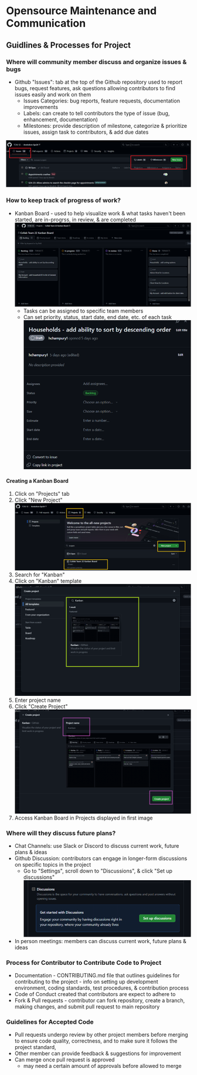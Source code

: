# Opensource Maintenance and Communication	
## Guidlines & Processes for Project
### Where will community member discuss and organize issues & bugs
- Github "Issues": tab at the top of the Github repository used to report bugs, request features, ask questions allowing contributors to find issues easily and work on them
  - Issues Categories: bug reports, feature requests, documentation improvements
  - Labels: can create to tell contributors the type of issue (bug, enhancement, documentation)
  - Milestones: provide description of milestone, categorize & prioritize issues, assign task to contributors, & add due dates
  
![Github Issues](Team22_images/Github_Issues.png)
### How to keep track of progress of work?
- Kanban Board - used to help visualize work & what tasks haven't been started, are in-progrss, in review, & are completed
![Kanban Board](Team22_images/kanbanboard.png)
    - Tasks can be assigned to specific team members
    - Can set priority, status, start date, end date, etc. of each task
![Kanban Edit Task](Team22_images/kanban_edit_task.png)
#### Creating a Kanban Board
1. Click on "Projects" tab
2. Click "New Project"
![Kanban Step 1_2_7](Team22_images/Kanban1.png)
3. Search for "Kanban"
4. Click on "Kanban" template
![Kanban Step 3_5](Team22_images/Kanban2.png)
5. Enter project name
6. Click "Create Project"
![Kanban Step 5_6](Team22_images/Kanban3.png)
7. Access Kanban Board in Projects displayed in first image
### Where will they discuss future plans?
- Chat Channels: use Slack or Discord to discuss current work, future plans & ideas
- Github Discussion: contributors can engage in longer-form discussions on specific topics in the project
  - Go to "Settings", scroll down to "Discussions", & click "Set up discussions"
![Github Discussions](Team22_images/GithubDiscussions.png)
- In person meetings: members can discuss current work, future plans & ideas
### Process for Contributor to Contribute Code to Project
- Documentation - CONTRIBUTING.md file that outlines guidelines for contributing to the project - info on setting up development environment, coding standards, test procedures, & contribution process
- Code of Conduct created that contributors are expect to adhere to
- Fork & Pull requests - contributor can fork repository, create a branch, making changes, and submit pull request to main repository
### Guidelines for Accepted Code
- Pull requests undergo review by other project members before merging to ensure code quality, correctness, and to make sure it follows the project standard,
- Other member can provide feedback & suggestions for improvement
- Can merge once pull request is approved
  - may need a certain amount of approvals before allowed to merge